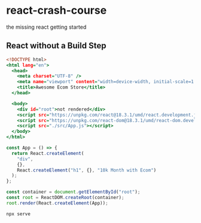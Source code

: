 # react-crash-course
the missing react getting started

## React without a Build Step

``` index.html
<!DOCTYPE html>
<html lang="en">
  <head>
    <meta charset="UTF-8" />
    <meta name="viewport" content="width=device-width, initial-scale=1.0" />
    <title>Awesome Ecom Store</title>
  </head>

  <body>
    <div id="root">not rendered</div>
    <script src="https://unpkg.com/react@18.3.1/umd/react.development.js"></script>
    <script src="https://unpkg.com/react-dom@18.3.1/umd/react-dom.development.js"></script>
    <script src="./src/App.js"></script>
  </body>
</html>
```

``` src/App.js
const App = () => {
  return React.createElement(
    "div",
    {},
    React.createElement("h1", {}, "10k Month with Ecom")
  );
};

const container = document.getElementById("root");
const root = ReactDOM.createRoot(container);
root.render(React.createElement(App));
```

```
npx serve
```
